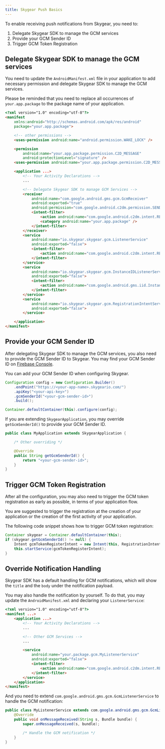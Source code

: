 ```yaml
---
title: Skygear Push Basics
---
```


To enable receiving push notifications from Skygear, you need to:

1. Delegate Skygear SDK to manage the GCM services
2. Provide your GCM Sender ID
3. Trigger GCM Token Registration

<a id="delegate-skygear"></a>
## Delegate Skygear SDK to manage the GCM services

You need to update the `AndroidManifest.xml` file in your application to add
necessary permission and delegate Skygear SDK to manage the GCM services.

Please be reminded that you need to replace all occurrences of
`your.app.package` to the package name of your application.

```html
<?xml version="1.0" encoding="utf-8"?>
<manifest
    xmlns:android="http://schemas.android.com/apk/res/android"
    package="your.app.package">

    <!-- other permissions -->
    <uses-permission android:name="android.permission.WAKE_LOCK" />

    <permission
        android:name="your.app.package.permission.C2D_MESSAGE"
        android:protectionLevel="signature" />
    <uses-permission android:name="your.app.package.permission.C2D_MESSAGE" />

    <application ...>
        <!-- Your Activity Declarations -->
        ...

        <!-- Delegate Skygear SDK to manage GCM Services -->
        <receiver
            android:name="com.google.android.gms.gcm.GcmReceiver"
            android:exported="true"
            android:permission="com.google.android.c2dm.permission.SEND">
            <intent-filter>
                <action android:name="com.google.android.c2dm.intent.RECEIVE" />
                <category android:name="your.app.package" />
            </intent-filter>
        </receiver>
        <service
            android:name="io.skygear.skygear.gcm.ListenerService"
            android:exported="false">
            <intent-filter>
                <action android:name="com.google.android.c2dm.intent.RECEIVE" />
            </intent-filter>
        </service>
        <service
            android:name="io.skygear.skygear.gcm.InstanceIDListenerService"
            android:exported="false">
            <intent-filter>
                <action android:name="com.google.android.gms.iid.InstanceID" />
            </intent-filter>
        </service>
        <service
            android:name="io.skygear.skygear.gcm.RegistrationIntentService"
            android:exported="false">
        </service>

    </application>
</manifest>
```

<a id="provide-gcm-sender-id"></a>
## Provide your GCM Sender ID

After delegating Skygear SDK to manage the GCM services, you also need to
provide the GCM Sender ID to Skygear. You may find your GCM Sender ID on
[Firebase Console][firebase-console].

You can add your GCM Sender ID when configuring Skygear.

```java
Configuration config = new Configuration.Builder()
    .endPoint("https://<your-app-name>.skygeario.com/")
    .apiKey("<your-api-key>")
    .gcmSenderId("<your-gcm-sender-id>")
    .build();

Container.defaultContainer(this).configure(config);
```

If you are extending `SkygearApplication`, you may override `getGcmSenderId()`
to provide your GCM Sender ID.

```java
public class MyApplication extends SkygearApplication {

    /* Other overriding */

    @Override
    public String getGcmSenderId() {
        return "<your-gcm-sender-id>";
    }
}
```

<a id="trigger-registration"></a>
## Trigger GCM Token Registration

After all the configuration, you may also need to trigger the GCM token
registration as early as possible, in terms of your application flow.

You are suggested to trigger the registration at the creation of your
application or the creation of the first activity of your application.

The following code snippet shows how to trigger GCM token registration:

```java
Container skygear = Container.defaultContainer(this);
if (skygear.getGcmSenderId() != null) {
    Intent gcmTokenRegisterIntent = new Intent(this, RegistrationIntentService.class);
    this.startService(gcmTokenRegisterIntent);
}
```

<a id="override-handling"></a>
## Override Notification Handling

Skygear SDK has a default handling for GCM notifications, which will show the
`title` and the `body` under the notification payload.

You may also handle the notification by yourself. To do that, you may update
the `AndroidManifest.xml` and declaring your `ListenerService`:

```html
<?xml version="1.0" encoding="utf-8"?>
<manifest ...>
    <application ...>
        <!-- Your Activity Declarations -->
        ...

        <!-- Other GCM Services -->
        ...

        <service
            android:name="your.package.gcm.MyListenerService"
            android:exported="false">
            <intent-filter>
                <action android:name="com.google.android.c2dm.intent.RECEIVE" />
            </intent-filter>
        </service>
    </application>
</manifest>
```

And you need to extend `com.google.android.gms.gcm.GcmListenerService` to
handle the GCM notification:

```java
public class MyListenerService extends com.google.android.gms.gcm.GcmListenerService {
    @Override
    public void onMessageReceived(String s, Bundle bundle) {
        super.onMessageReceived(s, bundle);

        /* Handle the GCM notification */
    }
}

```
[firebase-console]: https://console.firebase.google.com
